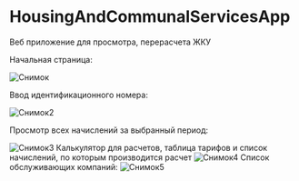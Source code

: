 # HousingAndCommunalServicesApp
Веб приложение для просмотра, перерасчета ЖКУ

Начальная страница:

![Снимок](https://user-images.githubusercontent.com/62948074/127785454-49b8a7ef-1e06-4e9c-99b2-24639b8dc987.PNG)

Ввод идентификационного номера:

![Снимок2](https://user-images.githubusercontent.com/62948074/127785483-447b949a-36c0-4628-9822-a6c76202996c.PNG)

Просмотр всех начислений за выбранный период:

![Снимок3](https://user-images.githubusercontent.com/62948074/127785499-144a180a-a837-4ae2-be8b-ff4fa4e013b4.PNG)
Калькулятор для расчетов, таблица тарифов и список начислений, по которым производится расчет
![Снимок4](https://user-images.githubusercontent.com/62948074/127785501-4eb60bce-447c-4caa-86ba-1b10ce5d6d87.PNG)
Список обслуживающих компаний:
![Снимок5](https://user-images.githubusercontent.com/62948074/127785502-5fc130a1-bb3b-4cd2-a78c-9e64d1aa2eb1.PNG)

